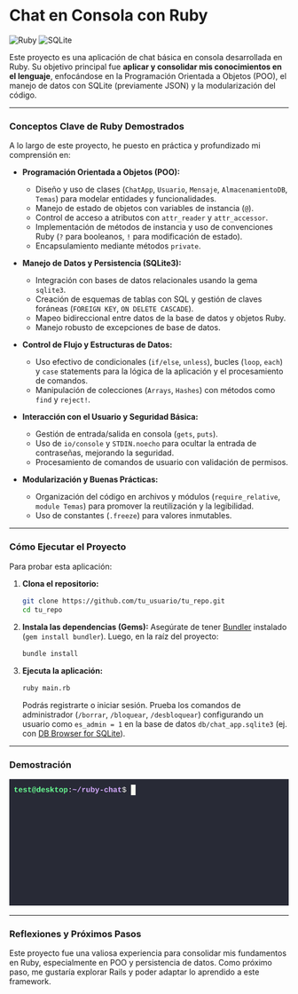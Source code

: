 # Chat en Consola con Ruby

![Ruby](https://img.shields.io/badge/Ruby-CC342D?style=for-the-badge&logo=ruby&logoColor=white)
![SQLite](https://img.shields.io/badge/SQLite-07405E?style=for-the-badge&logo=sqlite&logoColor=white)

Este proyecto es una aplicación de chat básica en consola desarrollada en Ruby. Su objetivo principal fue **aplicar y consolidar mis conocimientos en el lenguaje**, enfocándose en la Programación Orientada a Objetos (POO), el manejo de datos con SQLite (previamente JSON) y la modularización del código.

---

### Conceptos Clave de Ruby Demostrados

A lo largo de este proyecto, he puesto en práctica y profundizado mi comprensión en:

* **Programación Orientada a Objetos (POO):**
    * Diseño y uso de clases (`ChatApp`, `Usuario`, `Mensaje`, `AlmacenamientoDB`, `Temas`) para modelar entidades y funcionalidades.
    * Manejo de estado de objetos con variables de instancia (`@`).
    * Control de acceso a atributos con `attr_reader` y `attr_accessor`.
    * Implementación de métodos de instancia y uso de convenciones Ruby (`?` para booleanos, `!` para modificación de estado).
    * Encapsulamiento mediante métodos `private`.

* **Manejo de Datos y Persistencia (SQLite3):**
    * Integración con bases de datos relacionales usando la gema `sqlite3`.
    * Creación de esquemas de tablas con SQL y gestión de claves foráneas (`FOREIGN KEY`, `ON DELETE CASCADE`).
    * Mapeo bidireccional entre datos de la base de datos y objetos Ruby.
    * Manejo robusto de excepciones de base de datos.

* **Control de Flujo y Estructuras de Datos:**
    * Uso efectivo de condicionales (`if/else`, `unless`), bucles (`loop`, `each`) y `case` statements para la lógica de la aplicación y el procesamiento de comandos.
    * Manipulación de colecciones (`Arrays`, `Hashes`) con métodos como `find` y `reject!`.

* **Interacción con el Usuario y Seguridad Básica:**
    * Gestión de entrada/salida en consola (`gets`, `puts`).
    * Uso de `io/console` y `STDIN.noecho` para ocultar la entrada de contraseñas, mejorando la seguridad.
    * Procesamiento de comandos de usuario con validación de permisos.

* **Modularización y Buenas Prácticas:**
    * Organización del código en archivos y módulos (`require_relative`, `module Temas`) para promover la reutilización y la legibilidad.
    * Uso de constantes (`.freeze`) para valores inmutables.

---

### Cómo Ejecutar el Proyecto

Para probar esta aplicación:

1.  **Clona el repositorio:**
    ```bash
    git clone https://github.com/tu_usuario/tu_repo.git
    cd tu_repo
    ```
2.  **Instala las dependencias (Gems):**
    Asegúrate de tener [Bundler](https://bundler.io/) instalado (`gem install bundler`). Luego, en la raíz del proyecto:
    ```bash
    bundle install
    ```
3.  **Ejecuta la aplicación:**
    ```bash
    ruby main.rb
    ```
    Podrás registrarte o iniciar sesión. Prueba los comandos de administrador (`/borrar`, `/bloquear`, `/desbloquear`) configurando un usuario como `es_admin = 1` en la base de datos `db/chat_app.sqlite3` (ej. con [DB Browser for SQLite](https://sqlitebrowser.org/)).

---

### Demostración

![Demo](img/demo.gif)

---

### Reflexiones y Próximos Pasos

Este proyecto fue una valiosa experiencia para consolidar mis fundamentos en Ruby, especialmente en POO y persistencia de datos.
Como próximo paso, me gustaría explorar Rails y poder adaptar lo aprendido a este framework.
